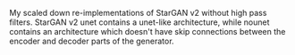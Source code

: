 My scaled down re-implementations of StarGAN v2 without high pass filters. 
StarGAN v2 unet contains a unet-like architecture, 
while nounet contains an architecture which doesn't have skip connections
between the encoder and decoder parts of the generator.
